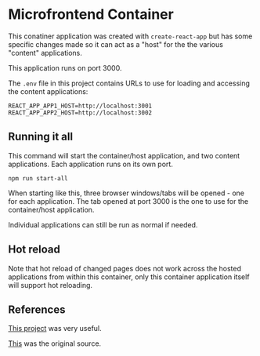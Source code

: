 # Microfrontend Container

This conatiner application was created with `create-react-app` but has some specific changes made so it can act as a
"host" for the the various "content" applications.

This application runs on port 3000.

The `.env` file in this project contains URLs to use for loading and accessing the content applications:

```
REACT_APP_APP1_HOST=http://localhost:3001
REACT_APP_APP2_HOST=http://localhost:3002
```

## Running it all

This command will start the container/host application, and two content applications. Each application runs on its own port.

```
npm run start-all
```

When starting like this, three browser windows/tabs will be opened - one for each application. The tab opened at port 3000 is the
one to use for the container/host application.

Individual applications can still be run as normal if needed.

## Hot reload

Note that hot reload of changed pages does not work across the hosted applications from within this container, only this
container application itself will support hot reloading.

## References

[This project](https://github.com/JenniferFuBook/app-container/tree/chunkOptimization) was very useful.

[This](https://github.com/micro-frontends-demo/container/blob/master/src/MicroFrontend.js) was the original source.
